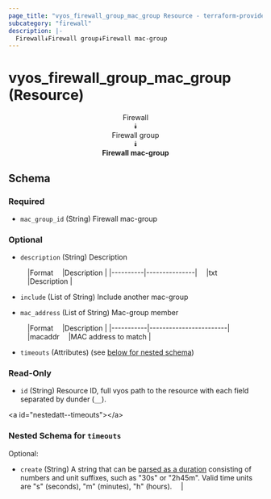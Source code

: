 ```yaml
---
page_title: "vyos_firewall_group_mac_group Resource - terraform-provider-vyos"
subcategory: "firewall"
description: |-
  Firewall⯯Firewall group⯯Firewall mac-group
---
```


# vyos_firewall_group_mac_group (Resource)
<center>

Firewall  
⯯  
Firewall group  
⯯  
**Firewall mac-group**


</center>

## Schema

### Required

- `mac_group_id` (String) Firewall mac-group

### Optional

- `description` (String) Description

    &emsp;|Format  &emsp;|Description  |
    |----------|---------------|
    &emsp;|txt     &emsp;|Description  |
- `include` (List of String) Include another mac-group
- `mac_address` (List of String) Mac-group member

    &emsp;|Format   &emsp;|Description           |
    |-----------|------------------------|
    &emsp;|macaddr  &emsp;|MAC address to match  |
- `timeouts` (Attributes) (see [below for nested schema](#nestedatt--timeouts))

### Read-Only

- `id` (String) Resource ID, full vyos path to the resource with each field separated by dunder (`__`).

&lt;a id=&#34;nestedatt--timeouts&#34;&gt;&lt;/a&gt;
### Nested Schema for `timeouts`

Optional:

- `create` (String) A string that can be [parsed as a duration](https://pkg.go.dev/time#ParseDuration) consisting of numbers and unit suffixes, such as &#34;30s&#34; or &#34;2h45m&#34;. Valid time units are &#34;s&#34; (seconds), &#34;m&#34; (minutes), &#34;h&#34; (hours).  &emsp;|
